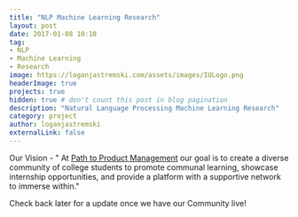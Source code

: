 ```yaml
---
title: "NLP Machine Learning Research"
layout: post
date: 2017-01-08 10:10
tag:
- NLP
- Machine Learning
- Research
image: https://loganjastremski.com/assets/images/IULogo.png 
headerImage: true
projects: true
hidden: true # don't count this post in blog pagination
description: "Natural Language Processing Machine Learning Research"
category: project
author: loganjastremski
externalLink: false
---
```


Our Vision - " At [Path to Product Management](http://pathtopm.com) our goal is to create a diverse community of college students to promote communal learning, showcase internship opportunities, and provide a platform with a supportive network to immerse within."

Check back later for a update once we have our Community live!
